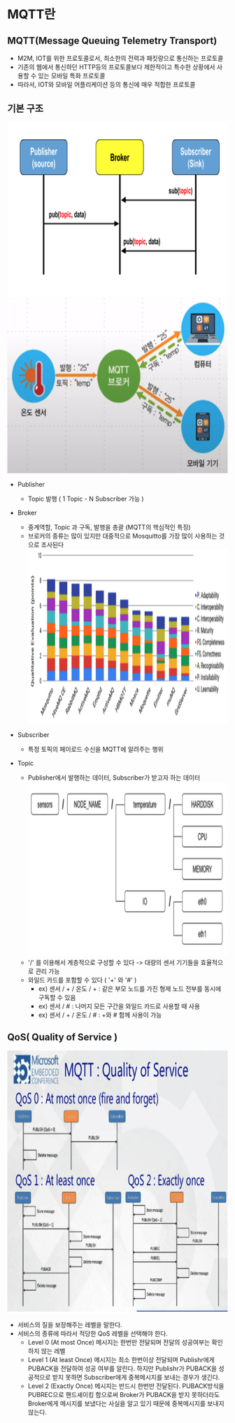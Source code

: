 # MQTT란

## MQTT(Message Queuing Telemetry Transport)

- M2M, IOT를 위한 프로토콜로서, 최소한의 전력과 패킷량으로 통신하는 프로토콜
- 기존의 웹에서 통신하던 HTTP등의 프로토콜보다 제한적이고 특수한 상황에서 사용할 수 있는 모바일 특화 프로토콜
- 따라서, IOT와 모바일 어플리케이션 등의 통신에 매우 적합한 프로토콜

## 기본 구조

<img src="./../Image/MQTT%20구조2.png" width="550px" height="400px" alt="MQTT 구조"></img></br>
<img src="./../Image/MQTT%20구조.png" width="550px" height="400px" alt="MQTT 구조2"></img></br>

- Publisher

  - Topic 발행 ( 1 Topic - N Subscriber 가능 )

- Broker

  - 중계역할, Topic 과 구독, 발행을 총괄 (MQTT의 핵심적인 특징)
  - 브로커의 종류는 많이 있지만 대중적으로 Mosquitto를 가장 많이 사용하는 것으로 조사된다
    <img src="./../Image/MQTT_Broker.png" width="600px" height="400px" alt="MQTT Broker"></img></br>

- Subscriber

  - 특정 토픽의 페이로드 수신을 MQTT에 알려주는 행위

- Topic
  - Publisher에서 발행하는 데이터, Subscriber가 받고자 하는 데이터
    <img src="./../Image/MQTT_계층적%20구조.png" width="550px" height="400px" alt="MQTT 계층적 구조"></img></br>
  - '/' 를 이용해서 계층적으로 구성할 수 있다 -> 대량의 센서 기기들을 효율적으로 관리 가능
  - 와일드 카드를 포함할 수 있다 ( '+' 와 '#' )
    - ex) 센서 / + / 온도 / + : 같은 부모 노드를 가진 형제 노드 전부를 동시에 구독할 수 있음
    - ex) 센서 / # : 나머지 모든 구간을 와일드 카드로 사용할 때 사용
    - ex) 센서 / + / 온도 / # : +와 # 함께 사용이 가능

## QoS( Quality of Service )

<img src="./../Image/MQTT_QoS.png" width="750px" height="600px" alt="MQTT QoS"></img></br>

- 서비스의 질을 보장해주는 레벨을 말한다.
- 서비스의 종류에 따라서 적당한 QoS 레벨을 선택해야 한다.
  - Level 0 (At most Once)
    메시지는 한번만 전달되며 전달의 성공여부는 확인 하지 않는 레벨
  - Level 1 (At least Once)
    메시지는 최소 한번이상 전달되며 Publishr에게 PUBACK을 전달하여 성공 여부를 알린다.
    하지만 Publishr가 PUBACK을 성공적으로 받지 못하면 Subscriber에게 중복메시지를 보내는 경우가 생긴다.
  - Level 2 (Exactly Once)
    메시지는 반드시 한번만 전달된다. PUBACK방식을 PUBREC으로 핸드셰이킹 함으로써 Broker가 PUBACK을 받지 못하더라도
    Broker에게 메시지를 보냈다는 사실을 알고 있기 때문에 중복메시지를 보내지 않는다.
